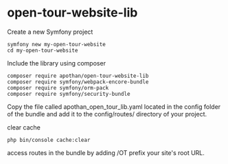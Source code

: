 # open-tour-website-lib

Create a new Symfony project

```
symfony new my-open-tour-website
cd my-open-tour-website
```

Include the library using composer

```
composer require apothan/open-tour-website-lib
composer require symfony/webpack-encore-bundle
composer require symfony/orm-pack
composer require symfony/security-bundle
```
Copy the file called apothan_open_tour_lib.yaml located in the 
config folder of the bundle and add it to the config/routes/ directory of your project.

clear cache
```
php bin/console cache:clear
```

access routes in the bundle by adding /OT prefix your site's root URL.
